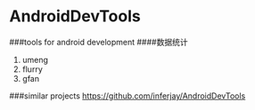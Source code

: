 AndroidDevTools
===============

###tools for android development
####数据统计
1. umeng
2. flurry
3. gfan

###similar projects
https://github.com/inferjay/AndroidDevTools
